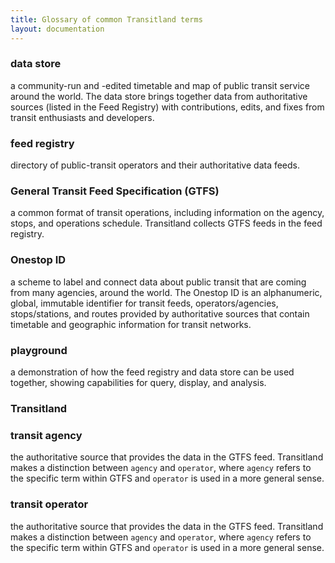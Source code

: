 ```yaml
---
title: Glossary of common Transitland terms
layout: documentation
---
```


### data store
a community-run and -edited timetable and map of public transit service around the world. The data store brings together data from authoritative sources (listed in the Feed Registry) with contributions, edits, and fixes from transit enthusiasts and developers.

### feed registry
directory of public-transit operators and their authoritative data feeds.

### General Transit Feed Specification (GTFS)
a common format of transit operations, including information on the agency, stops, and operations schedule. Transitland collects GTFS feeds in the feed registry.

### Onestop ID
a scheme to label and connect data about public transit that are coming from many agencies, around the world. The Onestop ID is an alphanumeric, global, immutable identifier for transit feeds, operators/agencies, stops/stations, and routes provided by authoritative sources that contain timetable and geographic information for transit networks.

### playground
a demonstration of how the feed registry and data store can be used together, showing capabilities for query, display, and analysis.

### Transitland

### transit agency
the authoritative source that provides the data in the GTFS feed. Transitland makes a distinction between `agency` and `operator`, where `agency` refers to the specific term within GTFS and `operator` is used in a more general sense.
### transit operator
the authoritative source that provides the data in the GTFS feed. Transitland makes a distinction between `agency` and `operator`, where `agency` refers to the specific term within GTFS and `operator` is used in a more general sense.
